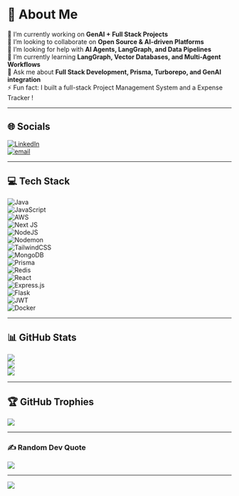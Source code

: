 # 💫 About Me

🔭 I’m currently working on **GenAI + Full Stack Projects**  
🤝 I’m looking to collaborate on **Open Source & AI-driven Platforms**  
🙌 I’m looking for help with **AI Agents, LangGraph, and Data Pipelines**  
🌱 I’m currently learning **LangGraph, Vector Databases, and Multi-Agent Workflows**  
💬 Ask me about **Full Stack Development, Prisma, Turborepo, and GenAI integration**  
⚡ Fun fact: I built a full-stack Project Management System and a Expense Tracker  !

---

## 🌐 Socials

[![LinkedIn](https://img.shields.io/badge/LinkedIn-%230077B5.svg?logo=linkedin&logoColor=white)](https://www.linkedin.com/in/vineet-chelani-a82263253/)  
[![email](https://img.shields.io/badge/Email-D14836?logo=gmail&logoColor=white)](mailto:vineetchelani13@gmail.com)

---

## 💻 Tech Stack

![Java](https://img.shields.io/badge/java-%23ED8B00.svg?style=for-the-badge&logo=openjdk&logoColor=white)  
![JavaScript](https://img.shields.io/badge/javascript-%23323330.svg?style=for-the-badge&logo=javascript&logoColor=%23F7DF1E)  
![AWS](https://img.shields.io/badge/AWS-%23FF9900.svg?style=for-the-badge&logo=amazon-aws&logoColor=white)  
![Next JS](https://img.shields.io/badge/Next-black?style=for-the-badge&logo=next.js&logoColor=white)  
![NodeJS](https://img.shields.io/badge/node.js-6DA55F?style=for-the-badge&logo=node.js&logoColor=white)  
![Nodemon](https://img.shields.io/badge/NODEMON-%23323330.svg?style=for-the-badge&logo=nodemon&logoColor=%BBDEAD)  
![TailwindCSS](https://img.shields.io/badge/tailwindcss-%2338B2AC.svg?style=for-the-badge&logo=tailwind-css&logoColor=white)  
![MongoDB](https://img.shields.io/badge/MongoDB-%234ea94b.svg?style=for-the-badge&logo=mongodb&logoColor=white)  
![Prisma](https://img.shields.io/badge/Prisma-3982CE?style=for-the-badge&logo=Prisma&logoColor=white)  
![Redis](https://img.shields.io/badge/redis-%23DD0031.svg?style=for-the-badge&logo=redis&logoColor=white)  
![React](https://img.shields.io/badge/react-%2320232a.svg?style=for-the-badge&logo=react&logoColor=%2361DAFB)  
![Express.js](https://img.shields.io/badge/express.js-%23404d59.svg?style=for-the-badge&logo=express&logoColor=%2361DAFB)  
![Flask](https://img.shields.io/badge/flask-%23000.svg?style=for-the-badge&logo=flask&logoColor=white)  
![JWT](https://img.shields.io/badge/JWT-black?style=for-the-badge&logo=JSON%20web%20tokens)  
![Docker](https://img.shields.io/badge/docker-%230db7ed.svg?style=for-the-badge&logo=docker&logoColor=white)

---

## 📊 GitHub Stats

![](https://github-readme-stats.vercel.app/api?username=vineetchelani1304&theme=radical&hide_border=false&include_all_commits=false&count_private=false)  
![](https://nirzak-streak-stats.vercel.app/?user=vineetchelani1304&theme=radical&hide_border=false)  
![](https://github-readme-stats.vercel.app/api/top-langs/?username=vineetchelani1304&theme=radical&hide_border=false&include_all_commits=false&count_private=false&layout=compact)

---

## 🏆 GitHub Trophies

![](https://github-profile-trophy.vercel.app/?username=vineetchelani1304&theme=radical&no-frame=false&no-bg=true&margin-w=4)

---

### ✍️ Random Dev Quote

![](https://quotes-github-readme.vercel.app/api?type=horizontal&theme=gruvbox)

---

[![](https://visitcount.itsvg.in/api?id=vineetchelani1304&icon=0&color=0)](https://visitcount.itsvg.in)


